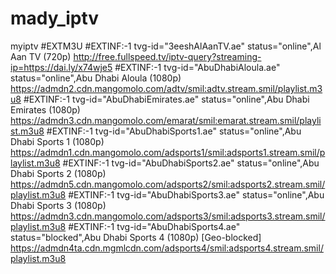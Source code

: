 # mady_iptv
myiptv
#EXTM3U
#EXTINF:-1 tvg-id="3eeshAlAanTV.ae" status="online",Al Aan TV (720p)
http://free.fullspeed.tv/iptv-query?streaming-ip=https://dai.ly/x74wje5
#EXTINF:-1 tvg-id="AbuDhabiAloula.ae" status="online",Abu Dhabi Aloula (1080p)
https://admdn2.cdn.mangomolo.com/adtv/smil:adtv.stream.smil/playlist.m3u8
#EXTINF:-1 tvg-id="AbuDhabiEmirates.ae" status="online",Abu Dhabi Emirates (1080p)
https://admdn3.cdn.mangomolo.com/emarat/smil:emarat.stream.smil/playlist.m3u8
#EXTINF:-1 tvg-id="AbuDhabiSports1.ae" status="online",Abu Dhabi Sports 1 (1080p)
https://admdn1.cdn.mangomolo.com/adsports1/smil:adsports1.stream.smil/playlist.m3u8
#EXTINF:-1 tvg-id="AbuDhabiSports2.ae" status="online",Abu Dhabi Sports 2 (1080p)
https://admdn5.cdn.mangomolo.com/adsports2/smil:adsports2.stream.smil/playlist.m3u8
#EXTINF:-1 tvg-id="AbuDhabiSports3.ae" status="online",Abu Dhabi Sports 3 (1080p)
https://admdn3.cdn.mangomolo.com/adsports3/smil:adsports3.stream.smil/playlist.m3u8
#EXTINF:-1 tvg-id="AbuDhabiSports4.ae" status="blocked",Abu Dhabi Sports 4 (1080p) [Geo-blocked]
https://admdn4ta.cdn.mgmlcdn.com/adsports4/smil:adsports4.stream.smil/playlist.m3u8
